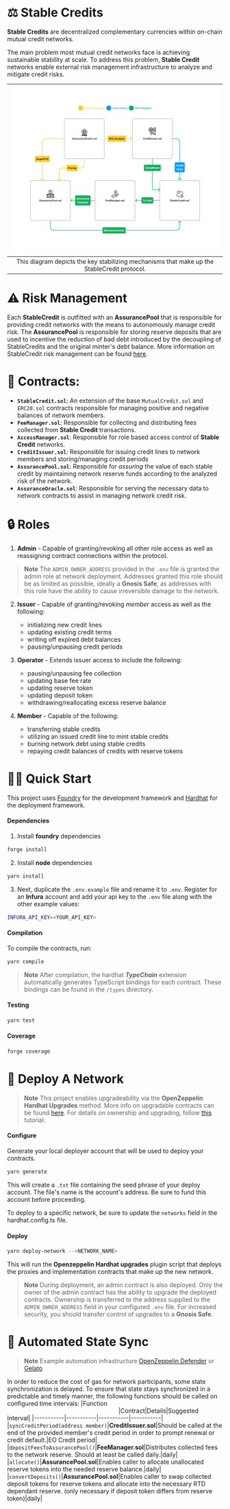 # ⚖️ Stable Credits

**Stable Credits** are decentralized complementary currencies within on-chain mutual credit networks.

The main problem most mutual credit networks face is achieving sustainable stability at scale. To address this problem, **Stable Credit** networks enable external risk management infrastructure to analyze and mitigate credit risks.

|                                 ![alt text](./Diagram.png)                                  |
| :-----------------------------------------------------------------------------------------: |
| This diagram depicts the key stabilizing mechanisms that make up the StableCredit protocol. |

# ⚠️ Risk Management

Each **StableCredit** is outfitted with an **AssurancePool** that is responsible for providing credit networks with the means to autonomously manage credit risk. The **AssurancePool** is responsible for storing reserve deposits that are used to incentive the reduction of bad debt introduced by the decoupling of StableCredits and the original minter's debt balance. More information on StableCredit risk management can be found [here](https://docs.stablecredit.io).

# 📃 Contracts:

- **`StableCredit.sol`**: An extension of the base `MutualCredit.sol` and `ERC20.sol` contracts responsible for managing positive and negative balances of network members.
- **`FeeManager.sol`**: Responsible for collecting and distributing fees collected from **Stable Credit** transactions.
- **`AccessManager.sol`**: Responsible for role based access control of **Stable Credit** networks.
- **`CreditIssuer.sol`**: Responsible for issuing credit lines to network members and storing/managing credit periods
- **`AssurancePool.sol`**: Responsible for _assuring_ the value of each stable credit by maintaining network reserve funds according to the analyzed risk of the network.
- **`AssuranceOracle.sol`**: Responsible for serving the necessary data to network contracts to assist in managing network credit risk.

# 🔒 Roles

1. **Admin** - Capable of granting/revoking all other role access as well as reassigning contract connections within the protocol.

> **Note**
> The `ADMIN_OWNER_ADDRESS` provided in the `.env` file is granted the admin role at network deployment. Addresses granted this role should be as limited as possible, ideally a **Gnosis Safe**, as addresses with this role have the ability to cause irreversible damage to the network.

2. **Issuer** - Capable of granting/revoking _member_ access as well as the following:
   - initializing new credit lines
   - updating existing credit terms
   - writing off expired debt balances
   - pausing/unpausing credit periods
3. **Operator** - Extends issuer access to include the following:

   - pausing/unpausing fee collection
   - updating base fee rate
   - updating reserve token
   - updating deposit token
   - withdrawing/reallocating excess reserve balance

4. **Member** - Capable of the following:
   - transferring stable credits
   - utilizing an issued credit line to mint stable credits
   - burning network debt using stable credits
   - repaying credit balances of credits with reserve tokens

# 🏄‍♂️ Quick Start

This project uses [Foundry](https://github.com/foundry-rs/foundry) for the development framework and [Hardhat](https://github.com/NomicFoundation/hardhat) for the deployment framework.

#### Dependencies

1. Install **foundry** dependencies

```bash
forge install
```

2. Install **node** dependencies

```bash
yarn install
```

3. Next, duplicate the `.env.example` file and rename it to `.env`. Register for an **Infura** account and add your api key to the `.env` file along with the other example values:

```bash
INFURA_API_KEY=<YOUR_API_KEY>
```

#### Compilation

To compile the contracts, run:

```bash
yarn compile
```

> **Note**
> After compilation, the hardhat _**TypeChain**_ extension automatically generates TypeScript bindings for each contract. These bindings can be found in the `/types` directory.

#### Testing

```bash
yarn test
```

#### Coverage

```bash
forge coverage
```

# 🚀 Deploy A Network

> **Note**
> This project enables upgradeability via the **OpenZeppelin Hardhat Upgrades** method. More info on upgradable contracts can be found [here](https://docs.openzeppelin.com/upgrades-plugins/1.x/proxies). For details on ownership and upgrading, follow [this](https://forum.openzeppelin.com/t/openzeppelin-upgrades-step-by-step-tutorial-for-hardhat) tutorial.

#### Configure

Generate your local deployer account that will be used to deploy your contracts.

```bash
yarn generate
```

This will create a `.txt` file containing the seed phrase of your deploy account. The file's name is the account's address. Be sure to fund this account before proceeding.

To deploy to a specific network, be sure to update the `networks` field in the hardhat.config.ts file.

#### Deploy

```bash
yarn deploy-network --<NETWORK_NAME>
```

This will run the **Openzeppelin Hardhat upgrades** plugin script that deploys the proxies and implementation contracts that make up the new network.

> **Note**
> During deployment, an admin contract is also deployed. Only the owner of the admin contract has the ability to upgrade the deployed contracts. Ownership is transferred to the address supplied to the `ADMIN_OWNER_ADDRESS` field in your configured `.env` file. For increased security, you should transfer control of upgrades to a **Gnosis Safe**.

# 🔄 Automated State Sync

> **Note**
> Example automation infrastructure [OpenZeppelin Defender](https://www.openzeppelin.com/defender) or [Gelato](https://www.gelato.network/automate)

In order to reduce the cost of gas for network participants, some state synchronization is delayed. To ensure that state stays synchronized in a predictable and timely manner, the following functions should be called on configured time intervals:
|Function &nbsp; &nbsp; &nbsp; &nbsp; &nbsp; &nbsp; &nbsp;&nbsp;&nbsp;&nbsp;&nbsp;&nbsp;&nbsp;&nbsp;&nbsp;&nbsp;&nbsp;&nbsp;&nbsp;&nbsp;&nbsp;&nbsp;&nbsp;&nbsp;&nbsp;&nbsp;&nbsp;&nbsp;&nbsp;&nbsp;&nbsp;&nbsp;&nbsp;&nbsp;&nbsp;&nbsp;&nbsp;&nbsp;&nbsp;&nbsp;&nbsp;&nbsp;&nbsp;&nbsp;&nbsp;&nbsp;&nbsp;&nbsp;&nbsp;&nbsp;&nbsp;&nbsp;&nbsp;&nbsp;&nbsp;&nbsp;&nbsp;&nbsp;&nbsp;&nbsp;&nbsp;&nbsp;&nbsp;&nbsp;&nbsp;&nbsp;&nbsp;&nbsp;&nbsp;&nbsp;&nbsp;&nbsp;|Contract|Details|Suggested Interval|
|-----------|-----------|-----------|-----------|
|`syncCreditPeriod(address member)`|**CreditIssuer.sol**|Should be called at the end of the provided member's credit period in order to prompt renewal or credit default.|EO Credit period|
|`depositFeesToAssurancePool()`|**FeeManager.sol**|Distributes collected fees to the network reserve. Should at least be called daily.|daily|
|`allocate()`|**AssurancePool.sol**|Enables caller to allocate unallocated reserve tokens into the needed reserve balance.|daily|
|`convertDeposits()`|**AssurancePool.sol**|Enables caller to swap collected deposit tokens for reserve tokens and allocate into the necessary RTD dependant reserve. (only necessary if deposit token differs from reserve token)|daily|
